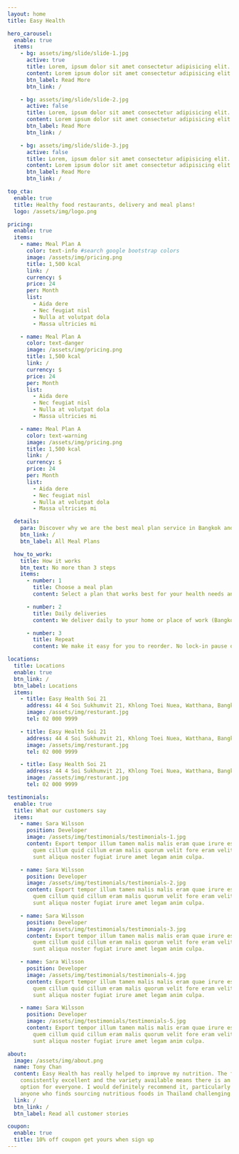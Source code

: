 ```yaml
---
layout: home
title: Easy Health

hero_carousel:
  enable: true
  items:
    - bg: assets/img/slide/slide-1.jpg
      active: true
      title: Lorem, ipsum dolor sit amet consectetur adipisicing elit. Necessitatibus velit facilis harum?
      content: Lorem ipsum dolor sit amet consectetur adipisicing elit. Fuga corporis laborum, ducimus natus hic laudantium incidunt illum perspiciatis ratione officiis?
      btn_label: Read More
      btn_link: /

    - bg: assets/img/slide/slide-2.jpg
      active: false
      title: Lorem, ipsum dolor sit amet consectetur adipisicing elit. Necessitatibus velit facilis harum?
      content: Lorem ipsum dolor sit amet consectetur adipisicing elit. Fuga corporis laborum, ducimus natus hic laudantium incidunt illum perspiciatis ratione officiis?
      btn_label: Read More
      btn_link: /

    - bg: assets/img/slide/slide-3.jpg
      active: false
      title: Lorem, ipsum dolor sit amet consectetur adipisicing elit. Necessitatibus velit facilis harum?
      content: Lorem ipsum dolor sit amet consectetur adipisicing elit. Fuga corporis laborum, ducimus natus hic laudantium incidunt illum perspiciatis ratione officiis?
      btn_label: Read More
      btn_link: /

top_cta:
  enable: true
  title: Healthy food restaurants, delivery and meal plans!
  logo: /assets/img/logo.png

pricing:
  enable: true
  items:
    - name: Meal Plan A
      color: text-info #search google bootstrap colors
      image: /assets/img/pricing.png
      title: 1,500 kcal
      link: /
      currency: $
      price: 24
      per: Month
      list:
        - Aida dere
        - Nec feugiat nisl
        - Nulla at volutpat dola
        - Massa ultricies mi

    - name: Meal Plan A
      color: text-danger
      image: /assets/img/pricing.png
      title: 1,500 kcal
      link: /
      currency: $
      price: 24
      per: Month
      list:
        - Aida dere
        - Nec feugiat nisl
        - Nulla at volutpat dola
        - Massa ultricies mi

    - name: Meal Plan A
      color: text-warning
      image: /assets/img/pricing.png
      title: 1,500 kcal
      link: /
      currency: $
      price: 24
      per: Month
      list:
        - Aida dere
        - Nec feugiat nisl
        - Nulla at volutpat dola
        - Massa ultricies mi

  details:
    para: Discover why we are the best meal plan service in Bangkok and Pattaya!
    btn_link: /
    btn_label: All Meal Plans

  how_to_work:
    title: How it works
    btn_text: No more than 3 steps
    items:
      - number: 1
        title: Choose a meal plan
        content: Select a plan that works best for your health needs and fitness schedule.

      - number: 2
        title: Daily deliveries
        content: We deliver daily to your home or place of work (Bangkok and Pattaya).

      - number: 3
        title: Repeat
        content: We make it easy for you to reorder. No lock-in pause or cancel anytime.

locations:
  title: Locations
  enable: true
  btn_link: /
  btn_label: Locations
  items:
    - title: Easy Health Soi 21
      address: 44 4 Soi Sukhumvit 21, Khlong Toei Nuea, Watthana, Bangkok 10110
      image: /assets/img/resturant.jpg
      tel: 02 000 9999

    - title: Easy Health Soi 21
      address: 44 4 Soi Sukhumvit 21, Khlong Toei Nuea, Watthana, Bangkok 10110
      image: /assets/img/resturant.jpg
      tel: 02 000 9999

    - title: Easy Health Soi 21
      address: 44 4 Soi Sukhumvit 21, Khlong Toei Nuea, Watthana, Bangkok 10110
      image: /assets/img/resturant.jpg
      tel: 02 000 9999

testimonials:
  enable: true
  title: What our customers say
  items:
    - name: Sara Wilsson
      position: Developer
      image: /assets/img/testimonials/testimonials-1.jpg
      content: Export tempor illum tamen malis malis eram quae irure esse labore
        quem cillum quid cillum eram malis quorum velit fore eram velit
        sunt aliqua noster fugiat irure amet legam anim culpa.

    - name: Sara Wilsson
      position: Developer
      image: /assets/img/testimonials/testimonials-2.jpg
      content: Export tempor illum tamen malis malis eram quae irure esse labore
        quem cillum quid cillum eram malis quorum velit fore eram velit
        sunt aliqua noster fugiat irure amet legam anim culpa.

    - name: Sara Wilsson
      position: Developer
      image: /assets/img/testimonials/testimonials-3.jpg
      content: Export tempor illum tamen malis malis eram quae irure esse labore
        quem cillum quid cillum eram malis quorum velit fore eram velit
        sunt aliqua noster fugiat irure amet legam anim culpa.

    - name: Sara Wilsson
      position: Developer
      image: /assets/img/testimonials/testimonials-4.jpg
      content: Export tempor illum tamen malis malis eram quae irure esse labore
        quem cillum quid cillum eram malis quorum velit fore eram velit
        sunt aliqua noster fugiat irure amet legam anim culpa.

    - name: Sara Wilsson
      position: Developer
      image: /assets/img/testimonials/testimonials-5.jpg
      content: Export tempor illum tamen malis malis eram quae irure esse labore
        quem cillum quid cillum eram malis quorum velit fore eram velit
        sunt aliqua noster fugiat irure amet legam anim culpa.

about:
  image: /assets/img/about.png
  name: Tony Chan
  content: Easy Health has really helped to improve my nutrition. The food is
    consistently excellent and the variety available means there is an
    option for everyone. I would definitely recommend it, particularly for
    anyone who finds sourcing nutritious foods in Thailand challenging.
  link: /
  btn_link: /
  btn_label: Read all customer stories

coupon:
  enable: true
  title: 10% off coupon get yours when sign up
---
```

